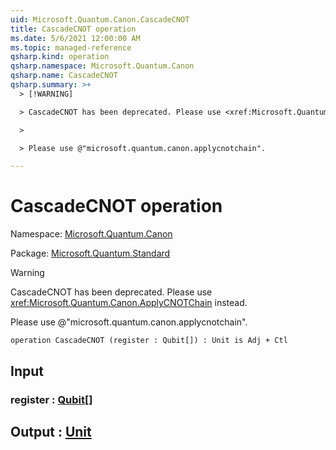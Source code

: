 ```yaml
---
uid: Microsoft.Quantum.Canon.CascadeCNOT
title: CascadeCNOT operation
ms.date: 5/6/2021 12:00:00 AM
ms.topic: managed-reference
qsharp.kind: operation
qsharp.namespace: Microsoft.Quantum.Canon
qsharp.name: CascadeCNOT
qsharp.summary: >+
  > [!WARNING]

  > CascadeCNOT has been deprecated. Please use <xref:Microsoft.Quantum.Canon.ApplyCNOTChain> instead.

  >

  > Please use @"microsoft.quantum.canon.applycnotchain".

---
```


# CascadeCNOT operation

Namespace: [Microsoft.Quantum.Canon](xref:Microsoft.Quantum.Canon)

Package: [Microsoft.Quantum.Standard](https://nuget.org/packages/Microsoft.Quantum.Standard)


> [!WARNING]
> CascadeCNOT has been deprecated. Please use <xref:Microsoft.Quantum.Canon.ApplyCNOTChain> instead.
>
> Please use @"microsoft.quantum.canon.applycnotchain".



```qsharp
operation CascadeCNOT (register : Qubit[]) : Unit is Adj + Ctl
```


## Input

### register : [Qubit](xref:microsoft.quantum.qsharp.valueliterals#qubit-literals)[]





## Output : [Unit](xref:microsoft.quantum.qsharp.valueliterals#unit-literal)

